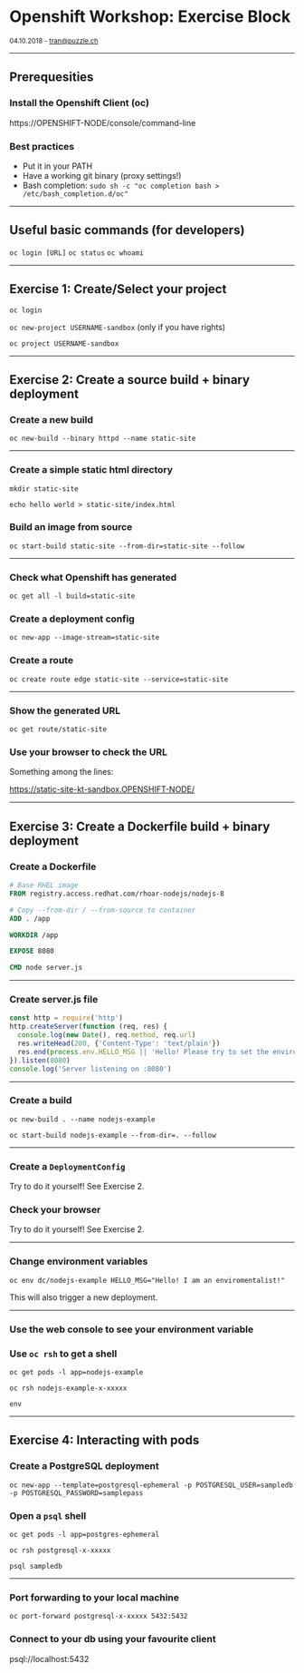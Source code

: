 # Openshift Workshop: Exercise Block

<small>04.10.2018 - tran@puzzle.ch</small>

<!-- .slide: class="master01" -->

---

## Prerequesities

### Install the Openshift Client (oc)

https://OPENSHIFT-NODE/console/command-line

### Best practices

* Put it in your PATH
* Have a working git binary (proxy settings!)
* Bash completion: `sudo sh -c "oc completion bash > /etc/bash_completion.d/oc"`

---

## Useful basic commands (for developers)

`oc login [URL]`
`oc status`
`oc whoami`

---

## Exercise 1: Create/Select your project

`oc login`

`oc new-project USERNAME-sandbox` (only if you have rights)

`oc project USERNAME-sandbox`

---

## Exercise 2: Create a source build + binary deployment

### Create a new build

`oc new-build --binary httpd --name static-site`

----

### Create a simple static html directory

`mkdir static-site`

`echo hello world > static-site/index.html`

### Build an image from source

`oc start-build static-site --from-dir=static-site --follow`

----

### Check what Openshift has generated

`oc get all -l build=static-site`

### Create a deployment config

`oc new-app --image-stream=static-site`

### Create a route

`oc create route edge static-site --service=static-site`

----

### Show the generated URL

`oc get route/static-site`

### Use your browser to check the URL

Something among the lines:

https://static-site-kt-sandbox.OPENSHIFT-NODE/

---

## Exercise 3: Create a Dockerfile build + binary deployment

### Create a Dockerfile

```Dockerfile
# Base RHEL image
FROM registry.access.redhat.com/rhoar-nodejs/nodejs-8

# Copy --from-dir / --from-source to container
ADD . /app

WORKDIR /app

EXPOSE 8080

CMD node server.js
```

----

### Create server.js file

```javascript
const http = require('http')
http.createServer(function (req, res) {
  console.log(new Date(), req.method, req.url)
  res.writeHead(200, {'Content-Type': 'text/plain'})
  res.end(process.env.HELLO_MSG || 'Hello! Please try to set the environment variable: HELLO_MSG!')
}).listen(8080)
console.log('Server listening on :8080')
```

----

### Create a build

`oc new-build . --name nodejs-example`

`oc start-build nodejs-example --from-dir=. --follow`

----

### Create a `DeploymentConfig`

Try to do it yourself! See Exercise 2.

### Check your browser

Try to do it yourself! See Exercise 2.

----

### Change environment variables

`oc env dc/nodejs-example HELLO_MSG="Hello! I am an enviromentalist!"`

This will also trigger a new deployment.

----

### Use the web console to see your environment variable

### Use `oc rsh` to get a shell

`oc get pods -l app=nodejs-example`

`oc rsh nodejs-example-x-xxxxx`

`env`

---

## Exercise 4: Interacting with pods

### Create a PostgreSQL deployment

`oc new-app --template=postgresql-ephemeral -p POSTGRESQL_USER=sampledb -p POSTGRESQL_PASSWORD=samplepass`

### Open a `psql` shell

`oc get pods -l app=postgres-ephemeral`

`oc rsh postgresql-x-xxxxx`

`psql sampledb`

----

### Port forwarding to your local machine

`oc port-forward postgresql-x-xxxxx 5432:5432`

### Connect to your db using your favourite client

psql://localhost:5432